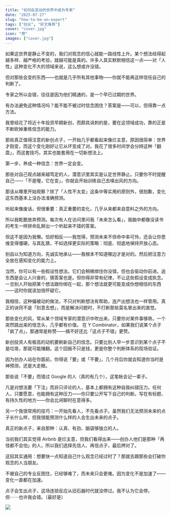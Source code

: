 ```yaml
---
title: "如何在变动的世界中成为专家"
date: "2025-07-27"
slug: "how-to-be-an-expert"
tags: ["创业", "好文推荐"]
cover: "cover.jpg"
icon: "😎"
images: ["cover.jpg"]
---
```

如果这世界是静止不变的，我们对观念的信心就能一路线性上升。某个想法经得起越多样、越严格的考验，就越可能是真的。许多人其实默默相信这一点——对「人性」这种变化不大的领域来说，这么想或许没错。



但对那些会变的东西——也就是几乎所有其他事物——你就不能再这样信任自己的判断了。



专家之所以会错，往往是因为他们精通的，是一个早已过期的世界。



有办法避免这种情况吗？能不能不被过时信念困住？答案是——可以，但得靠一点方法。



我曾经花了将近十年投资早期新创，而颇具讽刺的是，要在这领域成功，靠的正是不断砍掉重练信念的能力。



那些真正值得注意的新创点子，一开始几乎都看起来像烂主意，原因很简单：世界才刚变，而这个变化刚好让它从坏变成了对。我花了很多时间学会分辨这种「翻盘」，而这套技巧，其实也能套用在一切新想法上。



第一步，养成一种信念：世界一定会变。



那些对自己观点越来越笃定的人，潜意识里其实是认定世界静止。只要你不时提醒自己——「不是喔，它在变」，你就会开始训练自己去嗅出风的方向。



那该从哪里开始观察？除了「人性不太变」这条中等实用的原则外，很抱歉，变化这东西基本上没办法准确预测。



听起来像废话，但很重要：真正重要的变化，几乎从来都来自意料之外的方向。



所以我乾脆放弃预测。每次有人在访问里问我「未来怎么看」，我脑中都像没读书的考生一样拼命乱掰出一个听起来不错的答案。



但这不是因为我懒。恰好相反——我觉得，预测未来不但命中率可怜，还会让你思维变得僵硬。与其乱猜，不如选择更实际的策略：彻底、彻底地保持开放心态。



别自以为知道方向，先诚实地承认——我根本不知道哪边才是对的。然后把注意力全放在感知变化的能力上。



当然，你可以有一些假设性想法。它们会稍微绑住你没错，但也会驱动你前进。追东西是会让人兴奋的，猜答案也是。但你得非常有纪律，不让这些假设变成执念。
一旦别人开始把某个想法跟你绑在一起，那个想法就更可能变成你想相信的东西——这时你就该加倍怀疑它。



我相信，这种偏被动的做法，不只对判断想法有帮助，连产出想法也一样管用。真正的诀窍不是「刻意去想」，而是解决问题时，不打断那些莫名冒出来的直觉。



那些变化的风，常从某个领域专家的潜意识中吹出来。只要你对某件事够熟，一个突然跳出来的怪念头，几乎都有价值。
在 Y Combinator，如果我们说某个点子「疯了点」，那通常是称赞——搞不好还比「这点子不错」更赞。



新创投资人有极高的动机要刷新自己的信念。只要比别人早一步意识到某个点子不是垃圾，那就可能赚翻。这个回报不只是钱，更是你整个判断体系的现场验证。



因为创办人站在你面前，你得说「要」或「不要」，几个月后你就会知道你当时是神预测，还是大走眼。



那些说「不要」而错过 Google 的人（真的有几个），这笔帐会记一辈子。



凡是对想法要「下注」而非只评论的人，基本上都拥有这种自我纠错压力。任何人，只要愿意，也能拥有这种压力——你只要公开写下自己的判断。写在有标题、有持久性的地方——你会比闲聊时在意得多。



另一个我很常用的技巧：一开始先看人，不先看点子。虽然我们无法预测未来的点子长什么样，但我很能预测什么样的人会生出未来的点子。



真正的新点子，来自那种：认真、有劲、脑袋够独立的人。



当初我们其实觉得 Airbnb 是烂主意，但我们看得出来——创办人他们是那种「再怪都不会怕」的人，所以我们选择先信人、再信点子，最后押对了。



这招其实通用：想要快一点知道自己什么观念已经过时了？那就去跟那些会打破你观念的人当朋友。



不被自己的专业反困住，已经够难了，而未来只会更难。因为变化不是加速了——变化一直都在加速。



点子会生出点子，这场连锁反应从旧石器时代就没停过。我不认为它会停。
但⋯⋯也许我会错。（最好是）




![](https://prod-files-secure.s3.us-west-2.amazonaws.com/112d0858-5090-4d34-a606-b75eb8d65fd2/46476355-9cf3-4e99-9b7a-3531bc426380/1000202064.png?X-Amz-Algorithm=AWS4-HMAC-SHA256&X-Amz-Content-Sha256=UNSIGNED-PAYLOAD&X-Amz-Credential=ASIAZI2LB46655ERTYAF%2F20251026%2Fus-west-2%2Fs3%2Faws4_request&X-Amz-Date=20251026T214309Z&X-Amz-Expires=3600&X-Amz-Security-Token=IQoJb3JpZ2luX2VjEN3%2F%2F%2F%2F%2F%2F%2F%2F%2F%2FwEaCXVzLXdlc3QtMiJHMEUCIQDTrSdIEfyXRt7wdieVReg3lZslS6bAaWlgClOZb1ArTAIgbmjfr9YE9NhNcZpFx8KEq1rmqf%2B%2Bw0wSy1Kf3gmfO1oqiAQIlv%2F%2F%2F%2F%2F%2F%2F%2F%2F%2FARAAGgw2Mzc0MjMxODM4MDUiDDiSvyAPG2WkEWAo4CrcA5%2FAEuFqs3ne%2BKzWeLvludR%2Bl0oPxP%2FhWYohH%2FuTDAEmrdqnHhWCsCX0vzKac727wrB83ZV6YHWHXSaktZCkaYBW2COWUNpKAffbeIMZGxJ1hP2O1fnwGdIDq8Q4VayPMVywzgqWXuxwDz32XlD5ZFVOhDBjhWOvyjRGe0y13UDSe3XfvJQBPj%2BWZ%2F7iS0X9d%2F49QSRq7pEhjUqSKM1rgrmZXRlpWXerStPePHIo5k9A9DE3%2BWAg%2FDGv%2BqB9j%2BrSF0nNJoMrFQCsJ80j31ZiNqnVtkGQHO6duIvCFyXDIPAdOOyFtgyLtaLaHITJ22yIbLivVYu2sEyPh5InAJY8TXeI%2FhbS4PAPJhUVK%2BEitTRCQcmpi%2BgQ4yKC1iPKg%2FReBgrxq7RDlVU5AJRS20rKCoGOWofvEBgf4v7Tq7m4EXwWH0dHd%2FlOOkLlQB1VA7YASZpqILSunxSyewDMu1w%2Fwd4Tru7sjjgSXmbBzHQuKiOQ00m4y8nPt%2FoQw6ZQwnrHg%2FvjNHXJKu%2BSveEUSaaAigIStgSiEPkWUFKRdcm2ouxHf7z9Bjjp0EXvBwRoC9ArAtfkOxydS6zKP5obQyYKoEO4y7sg6vUEF09mNFFDF5fQaufa2e0tMeE75RRjMLmS%2BscGOqUBwbtWVzobOGIYVB2AnmTmy94TEzLKQLEr7ZHZ1UixyE7F2qYotKPB8T4i5a%2F7pUkGFFKYBL87a2ufyvc7bWyWG3YW44EiCBx%2FPzCEWkJOuw9RjIFaHhEDa4bNDUqKIo5SsmRnRW9DD%2Bh2d7f9k5Xcpjqxna4lpaTsbaHXufYZaczBmYUCKHvO9TvTAhB80GvvV%2B7XUCCsXxjkRxBq62YszZKkpHck&X-Amz-Signature=69f97ca02174637d25875a66d13b5f46a2afbb192816a6a9bc1e9baf01d778c7&X-Amz-SignedHeaders=host&x-amz-checksum-mode=ENABLED&x-id=GetObject)

